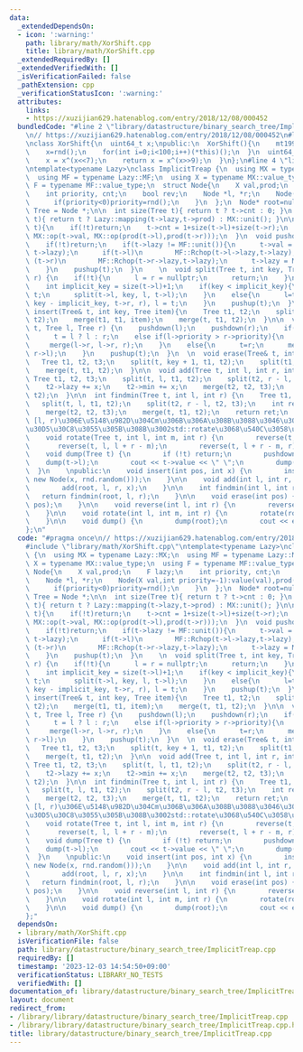 ```yaml
---
data:
  _extendedDependsOn:
  - icon: ':warning:'
    path: library/math/XorShift.cpp
    title: library/math/XorShift.cpp
  _extendedRequiredBy: []
  _extendedVerifiedWith: []
  _isVerificationFailed: false
  _pathExtension: cpp
  _verificationStatusIcon: ':warning:'
  attributes:
    links:
    - https://xuzijian629.hatenablog.com/entry/2018/12/08/000452
  bundledCode: "#line 2 \"library/datastructure/binary_search_tree/ImplicitTreap.cpp\"\
    \n// https://xuzijian629.hatenablog.com/entry/2018/12/08/000452\n#line 1 \"library/math/XorShift.cpp\"\
    \nclass XorShift{\n  uint64_t x;\npublic:\n  XorShift(){\n    mt19937 rnd(chrono::steady_clock::now().time_since_epoch().count());\n\
    \    x=rnd();\n    for(int i=0;i<100;i++)(*this)();\n  }\n  uint64_t operator()(){\n\
    \    x = x^(x<<7);\n    return x = x^(x>>9);\n  }\n};\n#line 4 \"library/datastructure/binary_search_tree/ImplicitTreap.cpp\"\
    \ntemplate<typename Lazy>\nclass ImplicitTreap {\n  using MX = typename Lazy::MX;\n\
    \  using MF = typename Lazy::MF;\n  using X = typename MX::value_type;\n  using\
    \ F = typename MF::value_type;\n  struct Node{\n    X val,prod;\n    F lazy;\n\
    \    int priority, cnt;\n    bool rev;\n    Node *l, *r;\n    Node(X val,int priority=-1):value(val),prod(MX::unit()),lazy(MF::unit()),priority(priority),cnt(1),rev(false),l(nullptr),r(nullptr){\n\
    \      if(priority<0)priority=rnd();\n    }\n  };\n  Node* root=nullptr;\n  using\
    \ Tree = Node *;\n\n  int size(Tree t){ return t ? t->cnt : 0; }\n  X prod(Tree\
    \ t){ return t ? Lazy::mapping(t->lazy,t->prod) : MX::unit(); }\n\n  void pushup(Tree\
    \ t){\n    if(!t)return;\n    t->cnt = 1+size(t->l)+size(t->r);\n    t->prod =\
    \ MX::op(t->val, MX::op(prod(t->l),prod(t->r)));\n  }\n  void pushdown(Tree t){\n\
    \    if(!t)return;\n    if(t->lazy != MF::unit()){\n      t->val = Lazy::mapping(t->val,\
    \ t->lazy);\n      if(t->l)\n        MF::Rchop(t->l->lazy,t->lazy);\n      if\
    \ (t->r)\n        MF::Rchop(t->r->lazy,t->lazy);\n      t->lazy = MF::unit();\n\
    \    }\n    pushup(t);\n  }\n    \n  void split(Tree t, int key, Tree& l, Tree&\
    \ r) {\n    if(!t){\n      l = r = nullptr;\n      return;\n    }\n    pushdown(t);\n\
    \    int implicit_key = size(t->l)+1;\n    if(key < implicit_key){\n      r =\
    \ t;\n      split(t->l, key, l, t->l);\n    }\n    else{\n      l=t;\n      split(t->r,\
    \ key - implicit_key, t->r, r), l = t;\n    }\n    pushup(t);\n  }\n    \n  void\
    \ insert(Tree& t, int key, Tree item){\n    Tree t1, t2;\n    split(t, key, t1,\
    \ t2);\n    merge(t1, t1, item);\n    merge(t, t1, t2);\n  }\n\n  void merge(Tree&\
    \ t, Tree l, Tree r) {\n    pushdown(l);\n    pushdown(r);\n    if(!l or !r)\n\
    \      t = l ? l : r;\n    else if(l->priority > r->priority){\n      t=l;\n \
    \     merge(l->r, l->r, r);\n    }\n    else{\n      t=r;\n      merge(r->l, l,\
    \ r->l);\n    }\n    pushup(t);\n  }\n  \n  void erase(Tree& t, int key) {\n \
    \   Tree t1, t2, t3;\n    split(t, key + 1, t1, t2);\n    split(t1, key, t1, t3);\n\
    \    merge(t, t1, t2);\n  }\n\n  void add(Tree t, int l, int r, int x) {\n   \
    \ Tree t1, t2, t3;\n    split(t, l, t1, t2);\n    split(t2, r - l, t2 , t3);\n\
    \    t2->lazy += x;\n    t2->min += x;\n    merge(t2, t2, t3);\n    merge(t, t1,\
    \ t2);\n  }\n\n  int findmin(Tree t, int l, int r) {\n    Tree t1, t2, t3;\n \
    \   split(t, l, t1, t2);\n    split(t2, r - l, t2, t3);\n    int ret = t2->min;\n\
    \    merge(t2, t2, t3);\n    merge(t, t1, t2);\n    return ret;\n  }\n\n    //\
    \ [l, r)\u306E\u5148\u982D\u304Cm\u306B\u306A\u308B\u3088\u3046\u306B\u5DE6\u30B7\
    \u30D5\u30C8\u3055\u305B\u308B\u3002std::rotate\u3068\u540C\u3058\u4ED5\u69D8\n\
    \    void rotate(Tree t, int l, int m, int r) {\n        reverse(t, l, r);\n \
    \       reverse(t, l, l + r - m);\n        reverse(t, l + r - m, r);\n    }\n\n\
    \    void dump(Tree t) {\n        if (!t) return;\n        pushdown(t);\n    \
    \    dump(t->l);\n        cout << t->value << \" \";\n        dump(t->r);\n  \
    \  }\n    \npublic:\n    void insert(int pos, int x) {\n        insert(root, pos,\
    \ new Node(x, rnd.random()));\n    }\n\n    void add(int l, int r, int x) {\n\
    \        add(root, l, r, x);\n    }\n\n    int findmin(int l, int r) {\n     \
    \   return findmin(root, l, r);\n    }\n\n    void erase(int pos) {\n        erase(root,\
    \ pos);\n    }\n\n    void reverse(int l, int r) {\n        reverse(root, l, r);\n\
    \    }\n\n    void rotate(int l, int m, int r) {\n        rotate(root, l, m, r);\n\
    \    }\n\n    void dump() {\n        dump(root);\n        cout << endl;\n    }\n\
    };\n"
  code: "#pragma once\n// https://xuzijian629.hatenablog.com/entry/2018/12/08/000452\n\
    #include \"library/math/XorShift.cpp\"\ntemplate<typename Lazy>\nclass ImplicitTreap\
    \ {\n  using MX = typename Lazy::MX;\n  using MF = typename Lazy::MF;\n  using\
    \ X = typename MX::value_type;\n  using F = typename MF::value_type;\n  struct\
    \ Node{\n    X val,prod;\n    F lazy;\n    int priority, cnt;\n    bool rev;\n\
    \    Node *l, *r;\n    Node(X val,int priority=-1):value(val),prod(MX::unit()),lazy(MF::unit()),priority(priority),cnt(1),rev(false),l(nullptr),r(nullptr){\n\
    \      if(priority<0)priority=rnd();\n    }\n  };\n  Node* root=nullptr;\n  using\
    \ Tree = Node *;\n\n  int size(Tree t){ return t ? t->cnt : 0; }\n  X prod(Tree\
    \ t){ return t ? Lazy::mapping(t->lazy,t->prod) : MX::unit(); }\n\n  void pushup(Tree\
    \ t){\n    if(!t)return;\n    t->cnt = 1+size(t->l)+size(t->r);\n    t->prod =\
    \ MX::op(t->val, MX::op(prod(t->l),prod(t->r)));\n  }\n  void pushdown(Tree t){\n\
    \    if(!t)return;\n    if(t->lazy != MF::unit()){\n      t->val = Lazy::mapping(t->val,\
    \ t->lazy);\n      if(t->l)\n        MF::Rchop(t->l->lazy,t->lazy);\n      if\
    \ (t->r)\n        MF::Rchop(t->r->lazy,t->lazy);\n      t->lazy = MF::unit();\n\
    \    }\n    pushup(t);\n  }\n    \n  void split(Tree t, int key, Tree& l, Tree&\
    \ r) {\n    if(!t){\n      l = r = nullptr;\n      return;\n    }\n    pushdown(t);\n\
    \    int implicit_key = size(t->l)+1;\n    if(key < implicit_key){\n      r =\
    \ t;\n      split(t->l, key, l, t->l);\n    }\n    else{\n      l=t;\n      split(t->r,\
    \ key - implicit_key, t->r, r), l = t;\n    }\n    pushup(t);\n  }\n    \n  void\
    \ insert(Tree& t, int key, Tree item){\n    Tree t1, t2;\n    split(t, key, t1,\
    \ t2);\n    merge(t1, t1, item);\n    merge(t, t1, t2);\n  }\n\n  void merge(Tree&\
    \ t, Tree l, Tree r) {\n    pushdown(l);\n    pushdown(r);\n    if(!l or !r)\n\
    \      t = l ? l : r;\n    else if(l->priority > r->priority){\n      t=l;\n \
    \     merge(l->r, l->r, r);\n    }\n    else{\n      t=r;\n      merge(r->l, l,\
    \ r->l);\n    }\n    pushup(t);\n  }\n  \n  void erase(Tree& t, int key) {\n \
    \   Tree t1, t2, t3;\n    split(t, key + 1, t1, t2);\n    split(t1, key, t1, t3);\n\
    \    merge(t, t1, t2);\n  }\n\n  void add(Tree t, int l, int r, int x) {\n   \
    \ Tree t1, t2, t3;\n    split(t, l, t1, t2);\n    split(t2, r - l, t2 , t3);\n\
    \    t2->lazy += x;\n    t2->min += x;\n    merge(t2, t2, t3);\n    merge(t, t1,\
    \ t2);\n  }\n\n  int findmin(Tree t, int l, int r) {\n    Tree t1, t2, t3;\n \
    \   split(t, l, t1, t2);\n    split(t2, r - l, t2, t3);\n    int ret = t2->min;\n\
    \    merge(t2, t2, t3);\n    merge(t, t1, t2);\n    return ret;\n  }\n\n    //\
    \ [l, r)\u306E\u5148\u982D\u304Cm\u306B\u306A\u308B\u3088\u3046\u306B\u5DE6\u30B7\
    \u30D5\u30C8\u3055\u305B\u308B\u3002std::rotate\u3068\u540C\u3058\u4ED5\u69D8\n\
    \    void rotate(Tree t, int l, int m, int r) {\n        reverse(t, l, r);\n \
    \       reverse(t, l, l + r - m);\n        reverse(t, l + r - m, r);\n    }\n\n\
    \    void dump(Tree t) {\n        if (!t) return;\n        pushdown(t);\n    \
    \    dump(t->l);\n        cout << t->value << \" \";\n        dump(t->r);\n  \
    \  }\n    \npublic:\n    void insert(int pos, int x) {\n        insert(root, pos,\
    \ new Node(x, rnd.random()));\n    }\n\n    void add(int l, int r, int x) {\n\
    \        add(root, l, r, x);\n    }\n\n    int findmin(int l, int r) {\n     \
    \   return findmin(root, l, r);\n    }\n\n    void erase(int pos) {\n        erase(root,\
    \ pos);\n    }\n\n    void reverse(int l, int r) {\n        reverse(root, l, r);\n\
    \    }\n\n    void rotate(int l, int m, int r) {\n        rotate(root, l, m, r);\n\
    \    }\n\n    void dump() {\n        dump(root);\n        cout << endl;\n    }\n\
    };"
  dependsOn:
  - library/math/XorShift.cpp
  isVerificationFile: false
  path: library/datastructure/binary_search_tree/ImplicitTreap.cpp
  requiredBy: []
  timestamp: '2023-12-03 14:54:50+09:00'
  verificationStatus: LIBRARY_NO_TESTS
  verifiedWith: []
documentation_of: library/datastructure/binary_search_tree/ImplicitTreap.cpp
layout: document
redirect_from:
- /library/library/datastructure/binary_search_tree/ImplicitTreap.cpp
- /library/library/datastructure/binary_search_tree/ImplicitTreap.cpp.html
title: library/datastructure/binary_search_tree/ImplicitTreap.cpp
---
```

